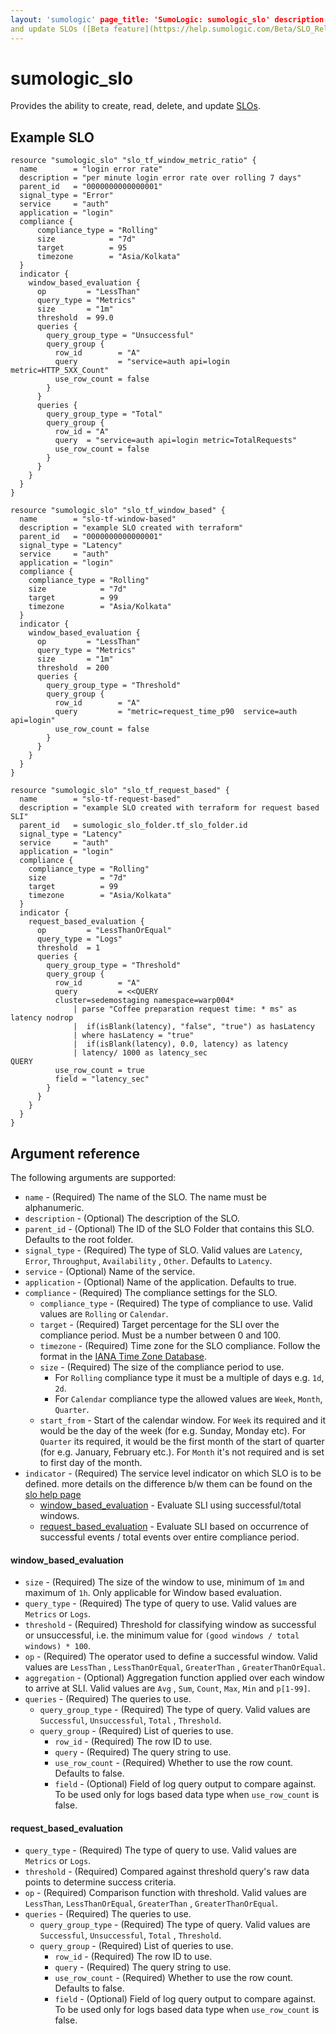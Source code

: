 ```yaml
---
layout: 'sumologic' page_title: 'SumoLogic: sumologic_slo' description: |- Provides the ability to create, read, delete,
and update SLOs ([Beta feature](https://help.sumologic.com/Beta/SLO_Reliability_Management#beta-notices)).
---
```


# sumologic_slo

Provides the ability to create, read, delete, and update [SLOs][1].

## Example SLO

```hcl
resource "sumologic_slo" "slo_tf_window_metric_ratio" {
  name        = "login error rate"
  description = "per minute login error rate over rolling 7 days"
  parent_id   = "0000000000000001"
  signal_type = "Error"
  service     = "auth"
  application = "login"
  compliance {
      compliance_type = "Rolling"
      size            = "7d"
      target          = 95
      timezone        = "Asia/Kolkata"
  }
  indicator {
    window_based_evaluation {
      op         = "LessThan"
      query_type = "Metrics"
      size       = "1m"
      threshold  = 99.0
      queries {
        query_group_type = "Unsuccessful"
        query_group {
          row_id        = "A"
          query         = "service=auth api=login metric=HTTP_5XX_Count"
          use_row_count = false
        }
      }
      queries {
        query_group_type = "Total"
        query_group {
          row_id = "A"
          query  = "service=auth api=login metric=TotalRequests"
          use_row_count = false
        }
      }
    }
  }
}

resource "sumologic_slo" "slo_tf_window_based" {
  name        = "slo-tf-window-based"
  description = "example SLO created with terraform"
  parent_id   = "0000000000000001"
  signal_type = "Latency"
  service     = "auth"
  application = "login"
  compliance {
    compliance_type = "Rolling"
    size            = "7d"
    target          = 99
    timezone        = "Asia/Kolkata"
  }
  indicator {
    window_based_evaluation {
      op         = "LessThan"
      query_type = "Metrics"
      size       = "1m"
      threshold  = 200
      queries {
        query_group_type = "Threshold"
        query_group {
          row_id        = "A"
          query         = "metric=request_time_p90  service=auth api=login"
          use_row_count = false
        }
      }
    }
  }
}

resource "sumologic_slo" "slo_tf_request_based" {
  name        = "slo-tf-request-based"
  description = "example SLO created with terraform for request based SLI"
  parent_id   = sumologic_slo_folder.tf_slo_folder.id
  signal_type = "Latency"
  service     = "auth"
  application = "login"
  compliance {
    compliance_type = "Rolling"
    size            = "7d"
    target          = 99
    timezone        = "Asia/Kolkata"
  }
  indicator {
    request_based_evaluation {
      op         = "LessThanOrEqual"
      query_type = "Logs"
      threshold  = 1
      queries {
        query_group_type = "Threshold"
        query_group {
          row_id        = "A"
          query         = <<QUERY
          cluster=sedemostaging namespace=warp004*
              | parse "Coffee preparation request time: * ms" as latency nodrop
              |  if(isBlank(latency), "false", "true") as hasLatency
              | where hasLatency = "true"
              |  if(isBlank(latency), 0.0, latency) as latency
              | latency/ 1000 as latency_sec
QUERY
          use_row_count = true
          field = "latency_sec"
        }
      }
    }
  }
}
```

## Argument reference

The following arguments are supported:

- `name` - (Required) The name of the SLO. The name must be alphanumeric.
- `description` - (Optional) The description of the SLO.
- `parent_id` - (Optional) The ID of the SLO Folder that contains this SLO. Defaults to the root folder.
- `signal_type` - (Required) The type of SLO. Valid values are `Latency`, `Error`, `Throughput`, `Availability`
  , `Other`. Defaults to `Latency`.
- `service` - (Optional) Name of the service.
- `application` - (Optional) Name of the application.
  Defaults to true.
- `compliance` - (Required) The compliance settings for the SLO.
    - `compliance_type` - (Required) The type of compliance to use. Valid values are `Rolling` or `Calendar`.
    - `target` - (Required) Target percentage for the SLI over the compliance period. Must be a number between 0 and 100.
    - `timezone` - (Required) Time zone for the SLO compliance. Follow the format in the [IANA Time Zone Database][3].
    - `size` - (Required) The size of the compliance period to use.
      - For `Rolling` compliance type it must be a multiple of days e.g. `1d`, `2d`.
      - For `Calendar` compliance type the allowed values are `Week`, `Month`, `Quarter`.
    - `start_from` - Start of the calendar window. For `Week` its required and it would be the day of the week (for e.g. Sunday,
      Monday etc).  For `Quarter` its required, it would be the first month of the start of quarter (for e.g. January, February etc.). 
      For `Month` it's not required and is set to first day of the month.
- `indicator` - (Required) The service level indicator on which SLO is to be defined. more details on the difference
  b/w them can be found on
  the [slo help page](https://help.sumologic.com/Beta/SLO_Reliability_Management/Access_and_Create_SLOs)
    - [window_based_evaluation](#window_based_evaluation) - Evaluate SLI using successful/total windows.
    - [request_based_evaluation](#request_based_evaluation) - Evaluate SLI based on occurrence of successful
      events / total events over entire compliance period.

#### window_based_evaluation

- `size` - (Required) The size of the window to use, minimum of `1m` and maximum of `1h`. Only applicable for Window
  based evaluation.
- `query_type` - (Required) The type of query to use. Valid values are `Metrics` or `Logs`.
- `threshold` - (Required) Threshold for classifying window as successful or unsuccessful, i.e. the minimum value
  for `(good windows / total windows) * 100`.
- `op` - (Required) The operator used to define a successful window. Valid values are `LessThan`
  , `LessThanOrEqual`, `GreaterThan`
  , `GreaterThanOrEqual`.
- `aggregation` - (Optional) Aggregation function applied over each window to arrive at SLI. Valid values are `Avg`
  , `Sum`, `Count`, `Max`, `Min` and `p[1-99]`.
- `queries` - (Required) The queries to use.
    - `query_group_type` - (Required) The type of query. Valid values are `Successful`, `Unsuccessful`, `Total`
      , `Threshold`.
    - `query_group` - (Required) List of queries to use.
        - `row_id` - (Required) The row ID to use.
        - `query` - (Required) The query string to use.
        - `use_row_count` - (Required) Whether to use the row count. Defaults to false.
        - `field` - (Optional) Field of log query output to compare against. To be used only for logs based data
          type when `use_row_count` is false.

#### request_based_evaluation

- `query_type` - (Required) The type of query to use. Valid values are `Metrics` or `Logs`.
- `threshold` - (Required) Compared against threshold query's raw data points to determine success criteria.
- `op` - (Required) Comparison function with threshold. Valid values are `LessThan`, `LessThanOrEqual`, `GreaterThan`
  , `GreaterThanOrEqual`.
- `queries` - (Required) The queries to use.
    - `query_group_type` - (Required) The type of query. Valid values are `Successful`, `Unsuccessful`, `Total`
      , `Threshold`.
    - `query_group` - (Required) List of queries to use.
        - `row_id` - (Required) The row ID to use.
        - `query` - (Required) The query string to use.
        - `use_row_count` - (Required) Whether to use the row count. Defaults to false.
        - `field` - (Optional) Field of log query output to compare against. To be used only for logs based data
          type when `use_row_count` is false.

[1]: https://help.sumologic.com/Beta/SLO_Reliability_Management

[2]: slo_folder.html.markdown

[3]: https://en.wikipedia.org/wiki/List_of_tz_database_time_zones#List

